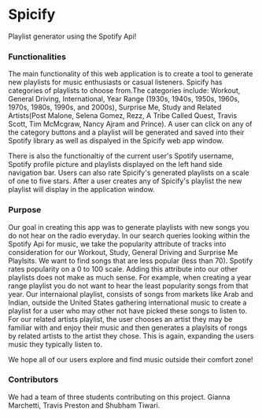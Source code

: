 # Spicify

Playlist generator using the Spotify Api!

### Functionalities

The main functionality of this web application is to create a tool to generate new playlists for music enthusiasts or casual listeners. Spicify has categories of playlists to choose from.The categories include: Workout, General Driving, International, Year Range (1930s, 1940s, 1950s, 1960s, 1970s, 1980s, 1990s, and 2000s), Surprise Me, Study and Related Artists(Post Malone, Selena Gomez, Rezz, A Tribe Called Quest, Travis Scott, Tim McMcgraw, Nancy Ajram and Prince). A user can click on any of the category buttons and a playlist will be generated and saved into their Spotify library as well as dispalyed in the Spicify web app window.

There is also the functionaltiy of the current user's Spotify username, Spotify profile picture and playlists displayed on the left hand side navigation bar.
Users can also rate Spicify's generated playlists on a scale of one to five stars.
After a user creates any of Spicify's playlist the new playlist will display in the application window.

### Purpose
Our goal in creating this app was to generate playlists with new songs you do not hear on the radio everyday. In our search queries looking within the Spotify Api for music, we take the popularity attribute of tracks into consideration for our Workout, Study, General Driving and Surprise Me Playlsits. We want to find songs that are less popular (less than 70). Spotify rates popularity on a 0 to 100 scale. Adding this attribute into our other playlists does not make as much sense. For example, when creating a year range playlist you do not want to hear the least popularity songs from that year. Our internaional playlist, consists of songs from markets like Arab and Indian, outside the United States gathering international music to create a playlist for a user who may other not have picked these songs to listen to. For our related artists playlist, the user chooses an artist they may be familiar with and enjoy their music and then generates a playlsits of rongs by related artists to the artist they chose. This is again, expanding the users music they typically listen to.

We hope all of our users explore and find music outside their comfort zone!

### Contributors

We had a team of three students contributing on this project. Gianna Marchetti, Travis Preston and Shubham Tiwari.

